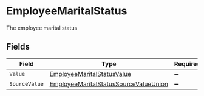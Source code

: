 # EmployeeMaritalStatus

The employee marital status


## Fields

| Field                                                                                                     | Type                                                                                                      | Required                                                                                                  | Description                                                                                               |
| --------------------------------------------------------------------------------------------------------- | --------------------------------------------------------------------------------------------------------- | --------------------------------------------------------------------------------------------------------- | --------------------------------------------------------------------------------------------------------- |
| `Value`                                                                                                   | [EmployeeMaritalStatusValue](../../Models/Components/EmployeeMaritalStatusValue.md)                       | :heavy_minus_sign:                                                                                        | N/A                                                                                                       |
| `SourceValue`                                                                                             | [EmployeeMaritalStatusSourceValueUnion](../../Models/Components/EmployeeMaritalStatusSourceValueUnion.md) | :heavy_minus_sign:                                                                                        | N/A                                                                                                       |